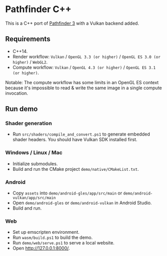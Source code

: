 # Pathfinder C++

This is a C++ port of [Pathfinder 3](https://github.com/servo/pathfinder) with a Vulkan backend added.

## Requirements

* C++14.
* Render workflow: `Vulkan` / `OpenGL 3.3 (or higher)` / `OpenGL ES 3.0 (or higher)` / `WebGL2`.
* Compute workflow: `Vulkan` / `OpenGL 4.3 (or higher)` / `OpenGL ES 3.1 (or higher)`.

Notable: The compute workflow has some limits in an OpenGL ES context because it's impossible to read & write
the same image in a single compute invocation.

## Run demo

### Shader generation

* Run `src/shaders/compile_and_convert.ps1` to generate embedded shader headers. You should have Vulkan SDK installed
  first.

### Windows / Linux / Mac

* Initialize submodules.
* Build and run the CMake project `demo/native/CMakeList.txt`.

### Android

* Copy `assets` into `demo/android-gles/app/src/main` or `demo/android-vulkan/app/src/main`
* Open `demo/android-gles` or `demo/android-vulkan` in Android Studio.
* Build and run.

### Web

* Set up emscripten environment.
* Run `wasm/build.ps1` to build the demo.
* Run `demo/web/serve.ps1` to serve a local website.
* Open http://127.0.0.1:8000/.
